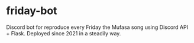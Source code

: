 # friday-bot
Discord bot for reproduce every Friday the Mufasa song using Discord API + Flask. Deployed since 2021 in a steadily way.
